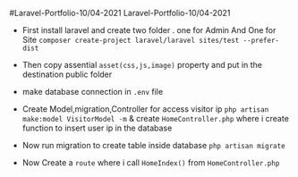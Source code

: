 #Laravel-Portfolio-10/04-2021
Laravel-Portfolio-10/04-2021


+ First install laravel and create two folder .
one for Admin
And One for Site `composer create-project laravel/laravel sites/test --prefer-dist`

+ Then copy assential `asset(css,js,image)` property and put in the destination public folder

+ make database connection in `.env` file

+ Create Model,migration,Controller for access visitor ip `php artisan make:model VisitorModel -m` & create `HomeController.php` where i create function to insert user ip in the database 

+ Now run migration to create table inside database `php artisan migrate`

+ Now Create a `route` where i call `HomeIndex()` from `HomeController.php`
